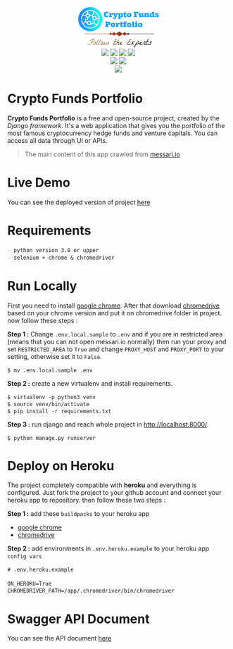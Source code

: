<p align="center">
  <img src="panel/static/panel/img/brand/big-logo.png"><br/>

  <img src="https://img.shields.io/badge/license-GPL--3-blue?logo=gnu">
  <img src="https://img.shields.io/badge/python-%3E=3.8-blue?logo=python&logoColor=white">
  <img src="https://img.shields.io/badge/os-linux-blue?logo=linux&logoColor=white">
  <img src= "https://img.shields.io/badge/crawler-selenium-blue?logo=selenium&logoColor=white"><br/>
  <img src= "https://img.shields.io/badge/document-swagger-green?logo=swagger&logoColor=white">
  <img src="https://img.shields.io/badge/web-Django-green?logo=django&logoColor=white"><br/>
  <img src= "https://img.shields.io/badge/deployment-heroku-purple?logo=heroku&logoColor=white"><br/>
</p>

# Crypto Funds Portfolio
**Crypto Funds Portfolio** is a free and open-source project, created by the _Django framework_. It's a web application that gives you the portfolio of the most famous cryptocurrency hedge funds and venture capitals.
You can access all data through UI or APIs.

> The main content of this app crawled from [messari.io](https://messari.io/)

# Live Demo

You can see the deployed version of project [here](https://crypto-funds-portfolio.herokuapp.com/)

# Requirements

```markdown
- python version 3.8 or upper
- selenium + chrome & chromedriver
```

# Run Locally

First you need to install [google chrome](https://support.google.com/chrome/answer/95346?co=GENIE.Platform%3DDesktop&hl=en). 
After that download [chromedrive](https://chromedriver.chromium.org/downloads) based on your chrome version and put it 
on chromedrive folder in project. now follow these steps :

**Step 1 :** Change `.env.local.sample` to `.env` and if you are in restricted area (means that you can not open messari.io normally)
then run your proxy and set `RESTRICTED_AREA` to `True` and change `PROXY_HOST` and `PROXY_PORT` to your setting,
 otherwise set it to `False`.
```shell
$ mv .env.local.sample .env
```

**Step 2 :** create a new virtualenv and install requirements.
```shell
$ virtualenv -p python3 venv
$ source venv/bin/activate
$ pip install -r requirements.txt
```

**Step 3 :** run django and reach whole project in [http://localhost:8000/](http://localhost:8000/).
```shell
$ python manage.py runserver
```

# Deploy on Heroku

The project completely compatible with **heroku** and everything is configured.
Just fork the project to your github account and connect your heroku app to repository.
then follow these two steps :

**Step 1 :** add these `buildpacks` to your heroku app

- [google chrome](https://github.com/heroku/heroku-buildpack-google-chrome)
- [chromedrive](https://github.com/heroku/heroku-buildpack-chromedriver)

**Step 2 :** add environments in `.env.heroku.example` to your heroku app `config vars`

```shell
# .env.heroku.example

ON_HEROKU=True
CHROMEDRIVER_PATH=/app/.chromedriver/bin/chromedriver
```

# Swagger API Document

You can see the API document [here](https://crypto-funds-portfolio.herokuapp.com/docs/)